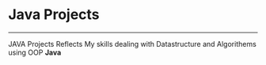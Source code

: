 # Java Projects

---

JAVA Projects Reflects My skills dealing with Datastructure and Algorithems using OOP **Java**
